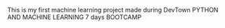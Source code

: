 This is my first machine learning project made during DevTown PYTHON AND MACHINE LEARNING  7 days BOOTCAMP
